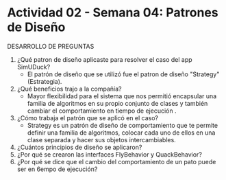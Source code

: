 # Actividad 02 - Semana 04: Patrones de Diseño

DESARROLLO DE PREGUNTAS

1. ¿Qué patron de diseño aplicaste para resolver el caso del app SimUDuck?
   - El patrón de diseño que se utilizó fue el patron de diseño "Strategy" (Estrategia). 
3. ¿Qué beneficios trajo a la compañía?
   - Mayor flexibilidad para el sistema que nos permitió encapsular una familia de algoritmos en su propio conjunto de clases y también cambiar el comportamiento en tiempo de ejecución .
4. ¿Cómo trabaja el patrón que se aplicó en el caso?
   - Strategy es un patrón de diseño de comportamiento que te permite definir una familia de algoritmos, colocar cada uno de ellos    en una clase separada y hacer sus objetos intercambiables.
6. ¿Cuántos principios de diseño se aplicaron?
7. ¿Por qué se crearon las interfaces FlyBehavior y QuackBehavior?
8. ¿Por qué se dice que el cambio del comportamiento de un pato puede ser en 6empo de ejecución?
